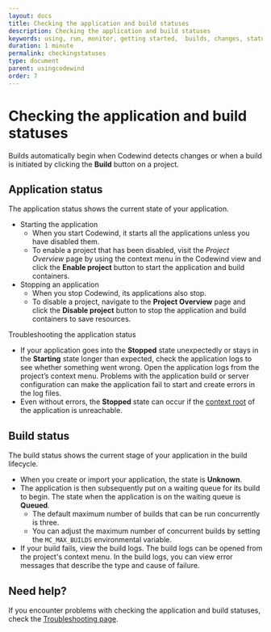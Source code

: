 ```yaml
---
layout: docs
title: Checking the application and build statuses
description: Checking the application and build statuses
keywords: using, run, monitor, getting started,  builds, changes, status, state, help, troubleshooting, stopped, starting, unknown, failed, logs, app, error, message, messages, application, build
duration: 1 minute
permalink: checkingstatuses
type: document
parent: usingcodewind
order: 7
---
```


# Checking the application and build statuses

Builds automatically begin when Codewind detects changes or when a build is initiated by clicking the **Build** button on a project.

## Application status

The application status shows the current state of your application.

* Starting the application
  * When you start Codewind, it starts all the applications unless you have disabled them.
  * To enable a project that has been disabled, visit the *Project Overview* page by using the context menu in the Codewind view and click the **Enable project** button to start the application and build containers.
* Stopping an application
  * When you stop Codewind, its applications also stop.
  * To disable a project, navigate to the **Project Overview** page and click the **Disable project** button to stop the application and build containers to save resources.

Troubleshooting the application status
* If your application goes into the **Stopped** state unexpectedly or stays in the **Starting** state longer than expected, check the application logs to see whether something went wrong. Open the application logs from the project’s context menu. Problems with the application build or server configuration can make the application fail to start and create errors in the log files.
* Even without errors, the **Stopped** state can occur if the [context root](project-settings.html#context-root) of the application is unreachable.

## Build status

The build status shows the current stage of your application in the build lifecycle.
* When you create or import your application, the state is **Unknown**.
* The application is then subsequently put on a waiting queue for its build to begin. The state when the application is on the waiting queue is **Queued**.
  * The default maximum number of builds that can be run concurrently is three.
  * You can adjust the maximum number of concurrent builds by setting the `MC_MAX_BUILDS` environmental variable.
* If your build fails, view the build logs. The build logs can be opened from the project's context menu. In the build logs, you can view error messages that describe the type and cause of failure.

## Need help?
If you encounter problems with checking the application and build statuses, check the [Troubleshooting page](troubleshooting.html#checking-the-application-and-build-statuses).
